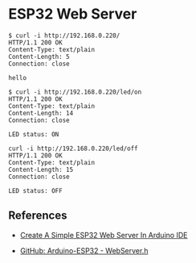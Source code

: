 # ESP32 Web Server 


```
$ curl -i http://192.168.0.220/
HTTP/1.1 200 OK
Content-Type: text/plain
Content-Length: 5
Connection: close

hello
```

```
$ curl -i http://192.168.0.220/led/on
HTTP/1.1 200 OK
Content-Type: text/plain
Content-Length: 14
Connection: close

LED status: ON
```

```
curl -i http://192.168.0.220/led/off
HTTP/1.1 200 OK
Content-Type: text/plain
Content-Length: 15
Connection: close

LED status: OFF
```


## References
* [Create A Simple ESP32 Web Server In Arduino IDE](https://lastminuteengineers.com/creating-esp32-web-server-arduino-ide/)

* [GitHub: Arduino-ESP32 - WebServer.h](arduino-esp32/libraries/WebServer/src/WebServer.h)
